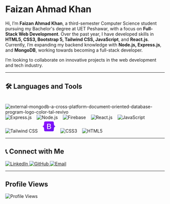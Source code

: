 # Faizan Ahmad Khan

Hi, I’m **Faizan Ahmad Khan**, a third-semester Computer Science student pursuing my Bachelor's degree at UET Peshawar, with a focus on **Full-Stack Web Development**. Over the past year, I have developed skills in **HTML5, CSS3, Bootstrap 5, Tailwind CSS, JavaScript**, and **React.js**. Currently, I’m expanding my backend knowledge with **Node.js, Express.js**, and **MongoDB**, working towards becoming a full-stack developer.

I’m looking to collaborate on innovative projects in the web development and tech industry.


---

## 🛠️ Languages and Tools

<p align="left">
  <img width="10" />
  <img width="24" height="40" src="https://img.icons8.com/external-tal-revivo-color-tal-revivo/24/external-mongodb-a-cross-platform-document-oriented-database-program-logo-color-tal-revivo.png" 
  alt="external-mongodb-a-cross-platform-document-oriented-database-program-logo-color-tal-revivo"/>
  <img src="https://img.icons8.com/color/50/express-js.png" height="40" alt="Express.js" />
  <img width="8" />
  <img src="https://img.icons8.com/color/48/nodejs.png" height="40" alt="Node.js" />
  <img width="8" />
  <img src="https://img.icons8.com/color/48/firebase.png" height="40" alt="Firebase" />
  <img width="8" />
  <img src="https://cdn.jsdelivr.net/gh/devicons/devicon/icons/react/react-original.svg" height="40" alt="React.js" />
  <img width="8" />
  <img src="https://cdn.jsdelivr.net/gh/devicons/devicon/icons/javascript/javascript-original.svg" height="40" alt="JavaScript" />
  <img width="8" />
  <img src="https://img.icons8.com/color/48/tailwind_css.png" height="40" alt="Tailwind CSS" />
  <img width="8" />
  <img src="https://github.com/devicons/devicon/blob/v2.16.0/icons/bootstrap/bootstrap-original.svg" height="40" alt="Bootstrap" />
  <img width="8" />
  <img src="https://cdn.jsdelivr.net/gh/devicons/devicon/icons/css3/css3-original.svg" height="40" alt="CSS3" />
  <img width="8" />
  <img src="https://cdn.jsdelivr.net/gh/devicons/devicon/icons/html5/html5-original.svg" height="40" alt="HTML5" />
</p>

---

## 📞 Connect with Me

<p>
  <a href="https://www.linkedin.com/in/faizan-ahmad-khan5/" target="_blank" >
    <img src="https://img.shields.io/badge/LinkedIn-blue?style=for-the-badge&logo=linkedin" alt="LinkedIn" />
  </a>
  <a href="https://github.com/faizan-ahmad5" target="_blank">
    <img src="https://img.shields.io/badge/GitHub-black?style=for-the-badge&logo=github" alt="GitHub" />
  </a>
  <a href="mailto:fa3n20004@gmail.com" target="_blank">
    <img src="https://img.shields.io/badge/Email-red?style=for-the-badge&logo=gmail" alt="Email"  />
  </a>
</p>

---

## Profile Views

<p align="left">
  <img src="https://komarev.com/ghpvc/?username=faizan-ahmad5&color=blue" alt="Profile Views" />
</p>
